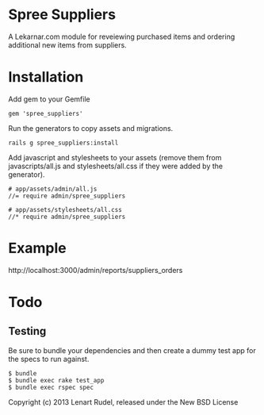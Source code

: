 Spree Suppliers
==============

A Lekarnar.com module for reveiewing purchased items and ordering additional new items from suppliers.

Installation
=============

Add gem to your Gemfile

    gem 'spree_suppliers'

Run the generators to copy assets and migrations.

    rails g spree_suppliers:install
    
Add javascript and stylesheets to your assets (remove them from javascripts/all.js and stylesheets/all.css if they were added by the generator).

    # app/assets/admin/all.js
    //= require admin/spree_suppliers

    # app/assets/stylesheets/all.css
    //* require admin/spree_suppliers


Example
=======

http://localhost:3000/admin/reports/suppliers_orders


Todo
=====



Testing
-------

Be sure to bundle your dependencies and then create a dummy test app for the specs to run against.

    $ bundle
    $ bundle exec rake test_app
    $ bundle exec rspec spec

Copyright (c) 2013 Lenart Rudel, released under the New BSD License
